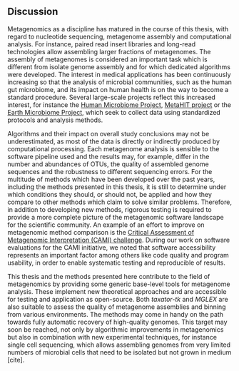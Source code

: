 ## Discussion

Metagenomics as a discipline has matured in the course of this thesis, with regard to nucleotide sequencing, metagenome assembly and computational analysis. For instance, paired read insert libraries and long-read technologies allow assembling larger fractions of metagenomes. The assembly of metagenomes is considered an important task which is different from isolate genome assembly and for which dedicated algorithms were developed. The interest in medical applications has been continuously increasing so that the analysis of microbial communities, such as the human gut microbiome, and its impact on human health is on the way to become a standard procedure. Several large-scale projects reflect this increased interest, for instance the [Human Microbiome Project](http://hmpdacc.org/), [MetaHIT project](http://www.metahit.eu/) or the [Earth Microbiome Project](http://www.earthmicrobiome.org/), which seek to collect data using standardized protocols and analysis methods.

Algorithms and their impact on overall study conclusions may not be underestimated, as most of the data is directly or indirectly produced by computational processing. Each metagenome analysis is sensible to the software pipeline used and the results may, for example, differ in the number and abundances of OTUs, the quality of assembled genome sequences and the robustness to different sequencing errors. For the multitude of methods which have been developed over the past years, including the methods presented in this thesis, it is still to determine under which conditions they should, or should not, be applied and how they compare to other methods which claim to solve similar problems. Therefore, in addition to developing new methods, rigorous testing is required to provide a more complete picture of the metagenomic software landscape for the scientific community. An example of an effort to improve on metagenomic method comparison is the [Critical Assessment of Metagenomic Interpretation (CAMI) challenge](http://cami-challenge.org/). During our work on software evaluations for the CAMI initiative, we noted that software accessibility represents an important factor among others like code quality and program usability, in order to enable systematic testing and reproducible of results.

This thesis and the methods presented here contribute to the field of metagenomics by providing some generic base-level tools for metagenome analysis. These implement new theoretical approaches and are accessible for testing and application as open-source. Both *taxator-tk* and *MGLEX* are also suitable to assess the quality of metagenome assemblies and binning from various environments. The methods may come in handy on the path towards fully automatic recovery of high-quality genomes. This target may soon be reached, not only by algorithmic improvements in metagenomics but also in combination with new experimental techniques, for instance single cell sequencing, which allows assembling genomes from very limited numbers of microbial cells that need to be isolated but not grown in medium [cite].
